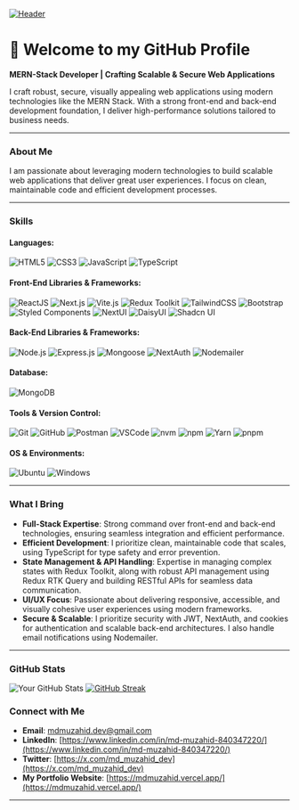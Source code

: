 [![Header](https://res.cloudinary.com/dymo0iyee/image/upload/v1729405412/github-header-image_rlgpox.png "Header")](https://mdmuzahid.vercel.app/)


# 🚀 Welcome to my GitHub Profile

**MERN-Stack Developer | Crafting Scalable & Secure Web Applications**

I craft robust, secure, visually appealing web applications using modern technologies like the MERN Stack. With a strong front-end and back-end development foundation, I deliver high-performance solutions tailored to business needs.

---

### About Me
I am passionate about leveraging modern technologies to build scalable web applications that deliver great user experiences. I focus on clean, maintainable code and efficient development processes.

---

### Skills

#### Languages:
![HTML5](https://img.shields.io/badge/HTML5-E34F26?style=for-the-badge&logo=html5&logoColor=white)
![CSS3](https://img.shields.io/badge/CSS3-1572B6?style=for-the-badge&logo=css3&logoColor=white)
![JavaScript](https://img.shields.io/badge/JavaScript-F7DF1E?style=for-the-badge&logo=javascript&logoColor=black)
![TypeScript](https://img.shields.io/badge/TypeScript-007ACC?style=for-the-badge&logo=typescript&logoColor=white)

#### Front-End Libraries & Frameworks:
![ReactJS](https://img.shields.io/badge/React-20232A?style=for-the-badge&logo=react&logoColor=61DAFB)
![Next.js](https://img.shields.io/badge/Next.js-000000?style=for-the-badge&logo=nextdotjs&logoColor=white)
![Vite.js](https://img.shields.io/badge/Vite-646CFF?style=for-the-badge&logo=vite&logoColor=white)
![Redux Toolkit](https://img.shields.io/badge/Redux-764ABC?style=for-the-badge&logo=redux&logoColor=white)
![TailwindCSS](https://img.shields.io/badge/TailwindCSS-38B2AC?style=for-the-badge&logo=tailwind-css&logoColor=white)
![Bootstrap](https://img.shields.io/badge/Bootstrap-7952B3?style=for-the-badge&logo=bootstrap&logoColor=white)
![Styled Components](https://img.shields.io/badge/Styled%20Components-DB7093?style=for-the-badge&logo=styled-components&logoColor=white)
![NextUI](https://img.shields.io/badge/NextUI-000000?style=for-the-badge&logo=nextdotjs&logoColor=white)
![DaisyUI](https://img.shields.io/badge/DaisyUI-1FB2A6?style=for-the-badge&logo=daisyui&logoColor=white)
![Shadcn UI](https://img.shields.io/badge/Shadcn%20UI-000000?style=for-the-badge&logo=shadcnui&logoColor=white)

#### Back-End Libraries & Frameworks:
![Node.js](https://img.shields.io/badge/Node.js-43853D?style=for-the-badge&logo=node.js&logoColor=white)
![Express.js](https://img.shields.io/badge/Express.js-404D59?style=for-the-badge&logo=express&logoColor=white)
![Mongoose](https://img.shields.io/badge/Mongoose-880000?style=for-the-badge&logo=mongodb&logoColor=white)
![NextAuth](https://img.shields.io/badge/NextAuth-000000?style=for-the-badge&logo=nextdotjs&logoColor=white)
![Nodemailer](https://img.shields.io/badge/Nodemailer-0a0a0a?style=for-the-badge&logo=nodedotjs&logoColor=white)

#### Database:
![MongoDB](https://img.shields.io/badge/MongoDB-47A248?style=for-the-badge&logo=mongodb&logoColor=white)

#### Tools & Version Control:
![Git](https://img.shields.io/badge/Git-F05032?style=for-the-badge&logo=git&logoColor=white)
![GitHub](https://img.shields.io/badge/GitHub-181717?style=for-the-badge&logo=github&logoColor=white)
![Postman](https://img.shields.io/badge/Postman-FF6C37?style=for-the-badge&logo=postman&logoColor=white)
![VSCode](https://img.shields.io/badge/VSCode-0078D4?style=for-the-badge&logo=visual-studio-code&logoColor=white)
![nvm](https://img.shields.io/badge/nvm-3C873A?style=for-the-badge&logo=nodedotjs&logoColor=white)
![npm](https://img.shields.io/badge/npm-CB3837?style=for-the-badge&logo=npm&logoColor=white)
![Yarn](https://img.shields.io/badge/Yarn-2C8EBB?style=for-the-badge&logo=yarn&logoColor=white)
![pnpm](https://img.shields.io/badge/pnpm-F69220?style=for-the-badge&logo=pnpm&logoColor=white)

#### OS & Environments:
![Ubuntu](https://img.shields.io/badge/Ubuntu-E95420?style=for-the-badge&logo=ubuntu&logoColor=white)
![Windows](https://img.shields.io/badge/Windows-0078D6?style=for-the-badge&logo=windows&logoColor=white)

---

### What I Bring
- **Full-Stack Expertise**: Strong command over front-end and back-end technologies, ensuring seamless integration and efficient performance.
- **Efficient Development**: I prioritize clean, maintainable code that scales, using TypeScript for type safety and error prevention.
- **State Management & API Handling**: Expertise in managing complex states with Redux Toolkit, along with robust API management using Redux RTK Query and building RESTful APIs for seamless data communication.
- **UI/UX Focus**: Passionate about delivering responsive, accessible, and visually cohesive user experiences using modern frameworks.
- **Secure & Scalable**: I prioritize security with JWT, NextAuth, and cookies for authentication and scalable back-end architectures. I also handle email notifications using Nodemailer.

---

### GitHub Stats
![Your GitHub Stats](https://github-readme-stats.vercel.app/api?username=MdMuzahid07&show_icons=true&theme=radical)
[![GitHub Streak](https://streak-stats.demolab.com?user=MdMuzahid07&theme=dark)](https://git.io/streak-stats)

### Connect with Me
- **Email**: [mdmuzahid.dev@gmail.com](mailto:mdmuzahid.dev@gmail.com)
- **LinkedIn**: [https://www.linkedin.com/in/md-muzahid-840347220/](https://www.linkedin.com/in/md-muzahid-840347220/)
- **Twitter**: [https://x.com/md_muzahid_dev](https://x.com/md_muzahid_dev)
- **My Portfolio Website**: [https://mdmuzahid.vercel.app/](https://mdmuzahid.vercel.app/)

---

